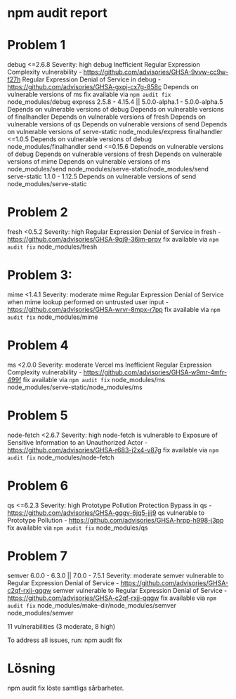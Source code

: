 # npm audit report

# Problem 1
debug  <=2.6.8
Severity: high
debug Inefficient Regular Expression Complexity vulnerability - https://github.com/advisories/GHSA-9vvw-cc9w-f27h
Regular Expression Denial of Service in debug - https://github.com/advisories/GHSA-gxpj-cx7g-858c
Depends on vulnerable versions of ms
fix available via `npm audit fix`
node_modules/debug
  express  2.5.8 - 4.15.4 || 5.0.0-alpha.1 - 5.0.0-alpha.5
  Depends on vulnerable versions of debug
  Depends on vulnerable versions of finalhandler
  Depends on vulnerable versions of fresh
  Depends on vulnerable versions of qs
  Depends on vulnerable versions of send
  Depends on vulnerable versions of serve-static
  node_modules/express
  finalhandler  <=1.0.5
  Depends on vulnerable versions of debug
  node_modules/finalhandler
  send  <=0.15.6
  Depends on vulnerable versions of debug
  Depends on vulnerable versions of fresh
  Depends on vulnerable versions of mime
  Depends on vulnerable versions of ms
  node_modules/send
  node_modules/serve-static/node_modules/send
    serve-static  1.1.0 - 1.12.5
    Depends on vulnerable versions of send
    node_modules/serve-static

# Problem 2
fresh  <0.5.2
Severity: high
Regular Expression Denial of Service in fresh - https://github.com/advisories/GHSA-9qj9-36jm-prpv
fix available via `npm audit fix`
node_modules/fresh

# Problem 3:
mime  <1.4.1
Severity: moderate
mime Regular Expression Denial of Service when mime lookup performed on untrusted user input - https://github.com/advisories/GHSA-wrvr-8mpx-r7pp
fix available via `npm audit fix`
node_modules/mime

# Problem 4
ms  <2.0.0
Severity: moderate
Vercel ms Inefficient Regular Expression Complexity vulnerability - https://github.com/advisories/GHSA-w9mr-4mfr-499f
fix available via `npm audit fix`
node_modules/ms
node_modules/serve-static/node_modules/ms

# Problem 5
node-fetch  <2.6.7
Severity: high
node-fetch is vulnerable to Exposure of Sensitive Information to an Unauthorized Actor - https://github.com/advisories/GHSA-r683-j2x4-v87g
fix available via `npm audit fix`
node_modules/node-fetch

# Problem 6
qs  <=6.2.3
Severity: high
Prototype Pollution Protection Bypass in qs - https://github.com/advisories/GHSA-gqgv-6jq5-jjj9
qs vulnerable to Prototype Pollution - https://github.com/advisories/GHSA-hrpp-h998-j3pp
fix available via `npm audit fix`
node_modules/qs

# Problem 7
semver  6.0.0 - 6.3.0 || 7.0.0 - 7.5.1
Severity: moderate
semver vulnerable to Regular Expression Denial of Service - https://github.com/advisories/GHSA-c2qf-rxjj-qqgw
semver vulnerable to Regular Expression Denial of Service - https://github.com/advisories/GHSA-c2qf-rxjj-qqgw
fix available via `npm audit fix`
node_modules/make-dir/node_modules/semver
node_modules/semver

11 vulnerabilities (3 moderate, 8 high)

To address all issues, run:
  npm audit fix

# Lösning
npm audit fix löste samtliga sårbarheter.